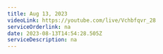 ```yaml
---
title: Aug 13, 2023
videoLink: https://youtube.com/live/Vchbfqvr_28
serviceOrderlink: na
date: 2023-08-13T14:54:28.505Z
serviceDescription: n﻿a
---
```

